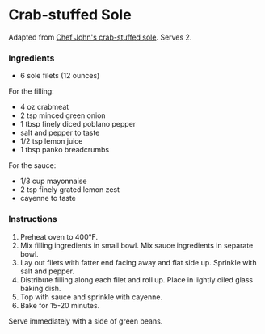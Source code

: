 # Crab-stuffed Sole

Adapted from [Chef John's crab-stuffed sole](http://foodwishes.blogspot.com/2014/03/crab-stuffed-sole-rolling-in-excitement.html). Serves 2.

### Ingredients

- 6 sole filets (12 ounces)

For the filling:
- 4 oz crabmeat
- 2 tsp minced green onion
- 1 tbsp finely diced poblano pepper
- salt and pepper to taste
- 1/2 tsp lemon juice
- 1 tbsp panko breadcrumbs

For the sauce:
- 1/3 cup mayonnaise
- 2 tsp finely grated lemon zest
- cayenne to taste

### Instructions

1. Preheat oven to 400&deg;F.
2. Mix filling ingredients in small bowl. Mix sauce ingredients in separate bowl.
3. Lay out filets with fatter end facing away and flat side up. Sprinkle with salt and pepper.
4. Distribute filling along each filet and roll up. Place in lightly oiled glass baking dish.
5. Top with sauce and sprinkle with cayenne.
6. Bake for 15-20 minutes.

Serve immediately with a side of green beans.